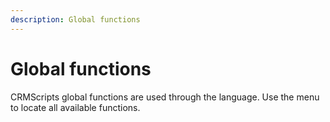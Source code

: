 ```yaml
---
description: Global functions
---
```



# Global functions

CRMScripts global functions are used through the language. Use the menu to locate all available functions.
